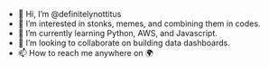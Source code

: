 - 👋 Hi, I’m @definitelynottitus
- 👀 I’m interested in stonks, memes, and combining them in codes.
- 🌱 I’m currently learning Python, AWS, and Javascript.
- 💞️ I’m looking to collaborate on building data dashboards.
- 📫 How to reach me anywhere on 🌍

<!---
definitelynottitus/definitelynottitus is a ✨ special ✨ repository because its `README.md` (this file) appears on your GitHub profile.
You can click the Preview link to take a look at your changes.
--->
